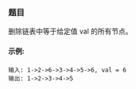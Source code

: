 ### 题目
删除链表中等于给定值 val 的所有节点。


#### 示例:
```
输入: 1->2->6->3->4->5->6, val = 6
输出: 1->2->3->4->5

```
